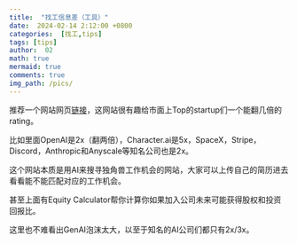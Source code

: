 ```yaml
---
title:  "找工信息差（工具）"
date:  2024-02-14 2:12:00 +0800
categories:  [找工,tips] 
tags: [tips]     
author:  02                    
math: true
mermaid: true
comments: true
img_path: /pics/
---
```

推荐一个网站网页[链接](https://www.joinprospect.com/?continueFlag=9ed4073da645ed76363a9dbef9444428)，这网站很有趣给市面上Top的startup们一个能翻几倍的rating。

比如里面OpenAI是2x（翻两倍），Character.ai是5x，SpaceX，Stripe，Discord，Anthropic和Anyscale等知名公司也是2x。

这个网站本质是用AI来搜寻独角兽工作机会的网站，大家可以上传自己的简历进去看看能不能匹配对应的工作机会。

甚至上面有Equity Calculator帮你计算你如果加入公司未来可能获得股权和投资回报比。

这里也不难看出GenAI泡沫太大，以至于知名的AI公司们都只有2x/3x。


